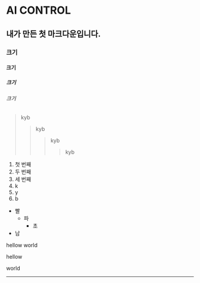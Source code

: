 # AI CONTROL

## 내가 만든 첫 마크다운입니다.
### 크기
#### 크기
##### 크기
###### 크기

>  kyb
>>  kyb
>>>  kyb
>>>> kyb

1. 첫 번째
2. 두 번째
3. 세 번째
1. k
3. y 
2. b

* 빨
    + 파
        - 초
* 남        

hellow
world

hellow

world

***

